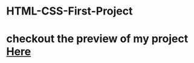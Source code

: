 # HTML-CSS-First-Project
<h1>checkout the preview of my project <a href="http://yas-tm.github.io/HTML-CSS-First-Project">Here</a></h1>
